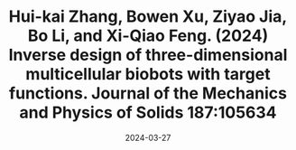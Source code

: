 ---
title: "Hui-kai Zhang, Bowen Xu, Ziyao Jia, Bo Li, and Xi-Qiao Feng. (2024) Inverse design of three-dimensional multicellular biobots with target functions. Journal of the Mechanics and Physics of Solids 187:105634"
collection: publications
category: manuscripts
permalink: https://doi.org/10.1016/j.jmps.2024.105634
date: 2024-03-27
paperurl: 'https://zhk-lx.github.io/files/2024-JMPS-Biobot.pdf'
excerpt: "Biobot<br/><img src='/images/2024-JMPS-Biobot.png'>"
---